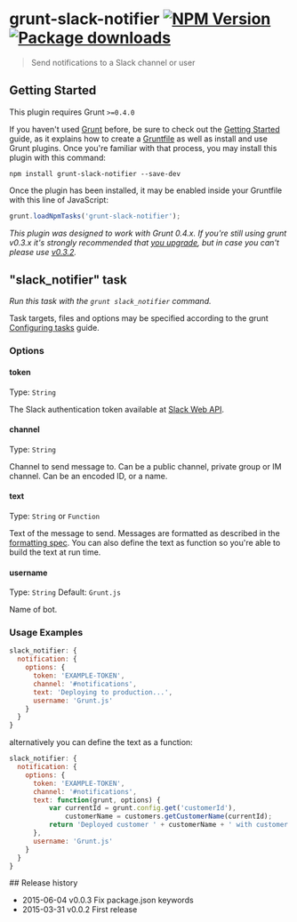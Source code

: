 # grunt-slack-notifier [![NPM Version](https://badge.fury.io/js/grunt-slack-notifier.svg)](https://npmjs.org/package/grunt-slack-notifier) [![Package downloads](http://img.shields.io/npm/dm/grunt-slack-notifier.svg)](https://npmjs.org/package/grunt-slack-notifier)

> Send notifications to a Slack channel or user


## Getting Started
This plugin requires Grunt `>=0.4.0`

If you haven't used [Grunt](http://gruntjs.com/) before, be sure to check out the [Getting Started](http://gruntjs.com/getting-started) guide, as it explains how to create a [Gruntfile](http://gruntjs.com/sample-gruntfile) as well as install and use Grunt plugins. Once you're familiar with that process, you may install this plugin with this command:


```shell
npm install grunt-slack-notifier --save-dev
```


Once the plugin has been installed, it may be enabled inside your Gruntfile with this line of JavaScript:


```js
grunt.loadNpmTasks('grunt-slack-notifier');
```


*This plugin was designed to work with Grunt 0.4.x. If you're still using grunt v0.3.x it's strongly recommended that [you upgrade](http://gruntjs.com/upgrading-from-0.3-to-0.4), but in case you can't please use [v0.3.2](https://github.com/gruntjs/grunt-contrib-copy/tree/grunt-0.3-stable).*


## "slack_notifier" task
_Run this task with the `grunt slack_notifier` command._

Task targets, files and options may be specified according to the grunt [Configuring tasks](http://gruntjs.com/configuring-tasks) guide.


### Options


#### token
Type: `String`

The Slack authentication token available at [Slack Web API](https://api.slack.com/web).


#### channel
Type: `String`

Channel to send message to. Can be a public channel, private group or IM channel. Can be an encoded ID, or a name.


#### text
Type: `String` or `Function`

Text of the message to send. Messages are formatted as described in the [formatting spec](https://api.slack.com/docs/formatting).
You can also define the text as function so you're able to build the text at run time.


#### username
Type: `String`
Default: `Grunt.js`

Name of bot.


### Usage Examples

```js
slack_notifier: {
  notification: {
    options: {
      token: 'EXAMPLE-TOKEN',
      channel: '#notifications',
      text: 'Deploying to production...',
      username: 'Grunt.js'
    }
  }
}
```

alternatively you can define the text as a function:

```js
slack_notifier: {
  notification: {
    options: {
      token: 'EXAMPLE-TOKEN',
      channel: '#notifications',
      text: function(grunt, options) {
          var currentId = grunt.config.get('customerId'),
              customerName = customers.getCustomerName(currentId);
          return 'Deployed customer ' + customerName + ' with customer ID ' + currentId;
      },
      username: 'Grunt.js'
    }
  }
}
```

## Release history

 * 2015-06-04 v0.0.3  Fix package.json keywords
 * 2015-03-31 v0.0.2  First release
